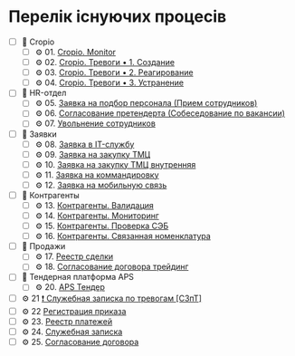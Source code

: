 # Перелік існуючих процесів

- [ ] 📂 Cropio
    - [ ] ⚙ 01. [Cropio. Monitor](./P01/P01.md)
    - [ ] ⚙ 02. [Cropio. Тревоги • 1. Создание](./P02/P02.md)
    - [ ] ⚙ 03. [Сropio. Тревоги • 2. Реагирование](./P03/P03.md)
    - [ ] ⚙ 04. [Сropio. Тревоги • 3. Устранение](./P04/P04.md)
- [ ] 📂 HR-отдел
    - [ ] ⚙ 05. [Заявка на подбор персонала (Прием сотрудников)](./P05/P05.md)
    - [ ] ⚙ 06. [Согласование претендерта (Собеседование по вакансии)](./P06/P06.md)
    - [ ] ⚙ 07. [Увольнение сотрудников](./P07/P07.md)
- [ ] 📂 Заявки
    - [ ] ⚙ 08. [Заявка в IT-службу](./P08/P08.md)
    - [ ] ⚙ 09. [Заявка на закупку ТМЦ](./P09/P09.md)
    - [ ] ⚙ 10. [Заявка на закупку ТМЦ внутренняя](./P10/P10.md)
    - [ ] ⚙ 11. [Заявка на коммандировку](./P11/P11.md)
    - [ ] ⚙ 12. [Заявка на мобильную связь](./P12/P12.md)
- [ ] 📂 Контрагенты
    - [ ] ⚙ 13. [Контрагенты. Валидация](./P13/P13.md)
    - [ ] ⚙ 14. [Контрагенты. Мониторинг](./P14/P14.md)
    - [ ] ⚙ 15. [Контрагенты. Проверка СЭБ](./P15/P15.md)
    - [ ] ⚙ 16. [Контрагенты. Связанная номенклатура](./P16/P16.md)
- [ ] 📂 Продажи
    - [ ] ⚙ 17. [Реестр сделки](./P17/P17.md)
    - [ ] ⚙ 18. [Согласование договора трейдинг](./P18/P18.md)
- [ ] 📂 Тендерная платформа APS
    - [ ] ⚙ 20. [APS Тендер](./P20/P20.md)
- [ ] ⚙ 21 [❗ Служебная записка по тревогам [СЗпТ]](./P21/P21.md)
- [ ] ⚙ 22 [Регистрация приказа](./P22/P22.md)
- [ ] ⚙ 23. [Реестр платежей](./P23/P23.md)
- [ ] ⚙ 24. [Служебная записка](./P24/P24.md)
- [ ] ⚙ 25. [Согласование договора](./P25/P25.md)
